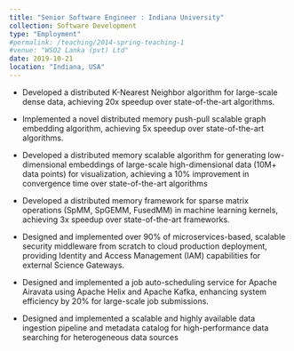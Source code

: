```yaml
---
title: "Senior Software Engineer : Indiana University"
collection: Software Development
type: "Employment"
#permalink: /teaching/2014-spring-teaching-1
#venue: "WSO2 Lanka (pvt) Ltd"
date: 2019-10-21
location: "Indiana, USA"
---
```


- Developed a distributed K-Nearest Neighbor algorithm for large-scale dense data,
achieving 20x speedup over state-of-the-art algorithms.

- Implemented a novel distributed memory push-pull scalable graph embedding
algorithm, achieving 5x speedup over state-of-the-art algorithms.

- Developed a distributed memory scalable algorithm for generating low-dimensional
embeddings of large-scale high-dimensional data (10M+ data points) for
visualization, achieving a 10% improvement in convergence time over
state-of-the-art algorithms

- Developed a distributed memory framework for sparse matrix operations (SpMM,
SpGEMM, FusedMM) in machine learning kernels, achieving 3x speedup over
state-of-the-art frameworks.

- Designed and implemented over 90% of microservices-based, scalable security
middleware from scratch to cloud production deployment, providing Identity and
Access Management (IAM) capabilities for external Science Gateways.

- Designed and implemented a job auto-scheduling service for Apache Airavata
using Apache Helix and Apache Kafka, enhancing system efficiency by 20% for
large-scale job submissions.

- Designed and implemented a scalable and highly available data ingestion pipeline
and metadata catalog for high-performance data searching for heterogeneous data
sources
